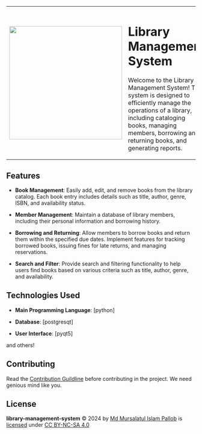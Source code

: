
<table border="0">
  <tr>
    <td width="35%">
      <img src="https://github.com/mursalatul/library-management-system/assets/79168756/b94f4fda-a81c-49a2-b5dd-47033a9d4b39" height="300" width="300"></img>
    </td>
    <td>
       <h1>Library Management System</h1>
       <p>Welcome to the Library Management System! This system is designed to efficiently manage the operations of a library, including cataloging books, managing members, borrowing and returning books, and generating reports.</p>
    </td>
  </tr>
</table>



## Features

- **Book Management**: Easily add, edit, and remove books from the library catalog. Each book entry includes details such as title, author, genre, ISBN, and availability status.
  
- **Member Management**: Maintain a database of library members, including their personal information and borrowing history.

- **Borrowing and Returning**: Allow members to borrow books and return them within the specified due dates. Implement features for tracking borrowed books, issuing fines for late returns, and managing reservations.

- **Search and Filter**: Provide search and filtering functionality to help users find books based on various criteria such as title, author, genre, and availability.


## Technologies Used

- **Main Programming Language**: [python]
  
- **Database**: [postgresqt]

- **User Interface**: [pyqt5]

and others!

## Contributing
Read the [Contribution Guildline](https://github.com/mursalatul/library-management-system/blob/master/CONTRIBUTE.md) before contributing in the project.
We need genious mind like you.

## License
<b>library-management-system</b> © 2024 by [Md Mursalatul Islam Pallob](https://github.com/mursalatul) is [licensed](https://github.com/mursalatul/library-management-system/blob/master/LICENSE) under [CC BY-NC-SA 4.0](https://creativecommons.org/licenses/by-nc-sa/4.0/)

